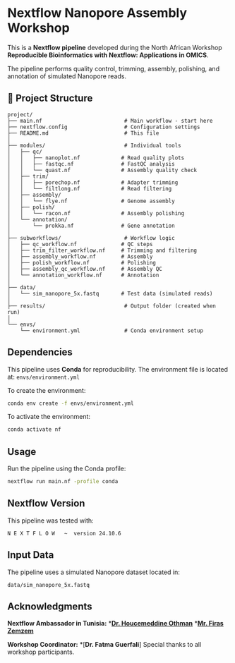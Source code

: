 # Nextflow Nanopore Assembly Workshop

This is a **Nextflow pipeline** developed during the North African Workshop **Reproducible Bioinformatics with Nextflow: Applications in OMICS**. 

The pipeline performs quality control, trimming, assembly, polishing, and annotation of simulated Nanopore reads.

## 📁 Project Structure
```
project/
├── main.nf                          # Main workflow - start here
├── nextflow.config                  # Configuration settings
├── README.md                        # This file
│
├── modules/                         # Individual tools
│   ├── qc/
│   │   ├── nanoplot.nf             # Read quality plots
│   │   ├── fastqc.nf               # FastQC analysis
│   │   └── quast.nf                # Assembly quality check
│   ├── trim/
│   │   ├── porechop.nf             # Adapter trimming
│   │   └── filtlong.nf             # Read filtering
│   ├── assembly/
│   │   └── flye.nf                 # Genome assembly
│   ├── polish/
│   │   └── racon.nf                # Assembly polishing
│   └── annotation/
│       └── prokka.nf               # Gene annotation
│
├── subworkflows/                    # Workflow logic
│   ├── qc_workflow.nf              # QC steps
│   ├── trim_filter_workflow.nf     # Trimming and filtering
│   ├── assembly_workflow.nf        # Assembly
│   ├── polish_workflow.nf          # Polishing
│   ├── assembly_qc_workflow.nf     # Assembly QC
│   └── annotation_workflow.nf      # Annotation
│
├── data/
│   └── sim_nanopore_5x.fastq       # Test data (simulated reads)
│
├── results/                         # Output folder (created when run)
│
└── envs/
    └── environment.yml              # Conda environment setup
```

## Dependencies

This pipeline uses **Conda** for reproducibility. 
The environment file is located at: `envs/environment.yml`

To create the environment:
```bash
conda env create -f envs/environment.yml
```

To activate the environment:
```bash
conda activate nf
```

## Usage

Run the pipeline using the Conda profile:
```bash
nextflow run main.nf -profile conda
```

## Nextflow Version

This pipeline was tested with:
```
N E X T F L O W   ~  version 24.10.6
```

## Input Data

The pipeline uses a simulated Nanopore dataset located in:
```
data/sim_nanopore_5x.fastq
```

## Acknowledgments

**Nextflow Ambassador in Tunisia:**
*[**Dr. Houcemeddine Othman**](https://github.com/hothman) 
*[**Mr. Firas Zemzem**](https://github.com/Zemzemfiras1) 

**Workshop Coordinator:**
*[**Dr. Fatma Guerfali**]
Special thanks to all workshop participants.
